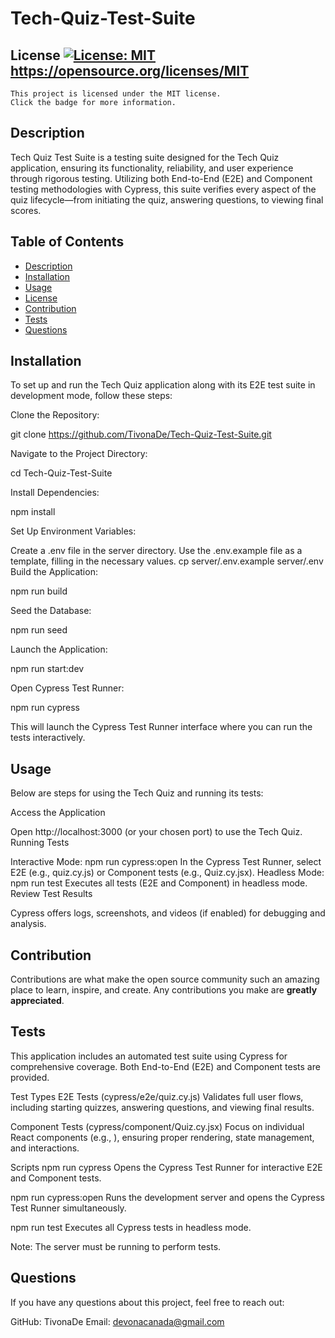 # Tech-Quiz-Test-Suite
  ## License [![License: MIT](https://img.shields.io/badge/License-MIT-yellow.svg)](https://opensource.org/licenses/MIT)  https://opensource.org/licenses/MIT  
    This project is licensed under the MIT license. 
    Click the badge for more information.  
  ## Description  
  Tech Quiz Test Suite is a testing suite designed for the Tech Quiz application, ensuring its functionality, reliability, and user experience through rigorous testing. Utilizing both      End-to-End (E2E) and Component testing methodologies with Cypress, this suite verifies every aspect of the quiz lifecycle—from initiating the quiz, answering questions, to viewing        final scores.


  ## Table of Contents  
  - [Description](#description)  
  - [Installation](#installation)  
  - [Usage](#usage)  
  - [License](#license)  
  - [Contribution](#contribution)  
  - [Tests](#tests)  
  - [Questions](#questions)  
  ## Installation  
  To set up and run the Tech Quiz application along with its E2E test suite in development mode, follow these steps:

  Clone the Repository:

  git clone https://github.com/TivonaDe/Tech-Quiz-Test-Suite.git
  
  Navigate to the Project Directory:

  cd Tech-Quiz-Test-Suite

  Install Dependencies:

  npm install
  
  Set Up Environment Variables:

  Create a .env file in the server directory.
  Use the .env.example file as a template, filling in the necessary values.
  cp server/.env.example server/.env
  Build the Application:

  npm run build

  Seed the Database:

  npm run seed
  
  Launch the Application:

  npm run start:dev

  Open Cypress Test Runner:

  npm run cypress

  This will launch the Cypress Test Runner interface where you can run the tests interactively.

  ## Usage  
  Below are steps for using the Tech Quiz and running its tests:

  Access the Application

  Open http://localhost:3000 (or your chosen port) to use the Tech Quiz.
  Running Tests

  Interactive Mode:
  npm run cypress:open
  In the Cypress Test Runner, select E2E (e.g., quiz.cy.js) or Component tests (e.g., Quiz.cy.jsx).
  Headless Mode:
  npm run test
  Executes all tests (E2E and Component) in headless mode.
  Review Test Results

  Cypress offers logs, screenshots, and videos (if enabled) for debugging and analysis.
    
  ## Contribution  
  Contributions are what make the open source community such an amazing place to learn, inspire, and create. Any contributions you make are **greatly appreciated**.

  ## Tests  
  This application includes an automated test suite using Cypress for comprehensive coverage. Both End-to-End (E2E) and Component tests are provided.

  Test Types
  E2E Tests (cypress/e2e/quiz.cy.js)
  Validates full user flows, including starting quizzes, answering questions, and viewing final results.

  Component Tests (cypress/component/Quiz.cy.jsx)
  Focus on individual React components (e.g., <Quiz />), ensuring proper rendering, state management, and interactions.

  Scripts
  npm run cypress
  Opens the Cypress Test Runner for interactive E2E and Component tests.

  npm run cypress:open
  Runs the development server and opens the Cypress Test Runner simultaneously.

  npm run test
  Executes all Cypress tests in headless mode.

  Note: The server must be running to perform tests.
  ## Questions  
  If you have any questions about this project, feel free to reach out:

GitHub: TivonaDe
Email: devonacanada@gmail.com
